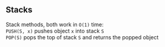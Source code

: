 ## Stacks

Stack methods, both work in `O(1)` time: <br>
    `PUSH(S, x)` pushes object `x` into stack `S` <br>
    `POP(S)` pops the top of stack `S` and returns the popped object